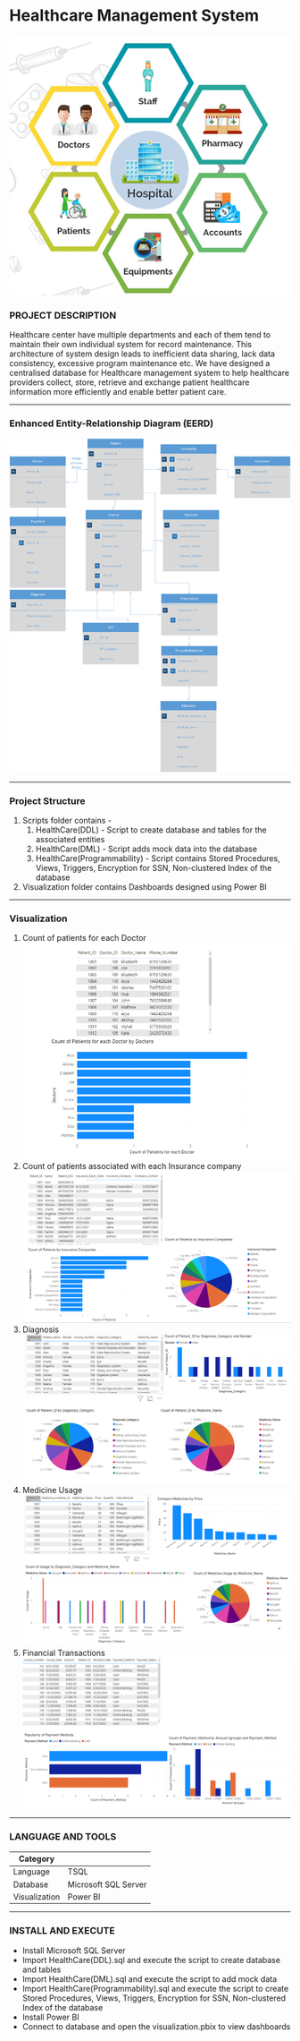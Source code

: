 # Healthcare Management System
<img alt="project" src="https://github.com/aelinadas/Healthcare_Management_System/blob/main/images/project-theme.png" />

### PROJECT DESCRIPTION

Healthcare center have multiple departments and each of them tend to maintain their own individual system for record maintenance. This architecture of system design leads to inefficient data sharing, lack data consistency, excessive program maintenance etc.
We have designed a centralised database for Healthcare management system to help healthcare providers collect, store, retrieve and exchange patient healthcare information more efficiently and enable better patient care.

---

### Enhanced Entity-Relationship Diagram (EERD)

<img alt="EER" src="https://github.com/aelinadas/Healthcare_Management_System/blob/main/images/EER.png" />

---

### Project Structure

1. Scripts folder contains -
	1. HealthCare(DDL) - Script to create database and tables for the associated entities
	2. HealthCare(DML) - Script adds mock data into the database
	3. HealthCare(Programmability) - Script contains Stored Procedures, Views, Triggers, Encryption for SSN, Non-clustered Index of the database
2. Visualization folder contains Dashboards designed using Power BI

---

### Visualization

1. Count of patients for each Doctor
	<img alt="viz1" src="https://github.com/aelinadas/Healthcare_Management_System/blob/main/images/viz1.png" />
2. Count of patients associated with each Insurance company
	<img alt="viz2" src="https://github.com/aelinadas/Healthcare_Management_System/blob/main/images/viz2.png" />
3. Diagnosis
	<img alt="viz3" src="https://github.com/aelinadas/Healthcare_Management_System/blob/main/images/viz3.png" />
4. Medicine Usage
	<img alt="viz4" src="https://github.com/aelinadas/Healthcare_Management_System/blob/main/images/viz4.png" />
5. Financial Transactions
	<img alt="viz5" src="https://github.com/aelinadas/Healthcare_Management_System/blob/main/images/viz5.png" />
	
---

### LANGUAGE AND TOOLS

|Category | |
| --- | --- |
| Language | TSQL|
| Database | Microsoft SQL Server|
| Visualization | Power BI |

---

### INSTALL AND EXECUTE

- Install Microsoft SQL Server
- Import HealthCare(DDL).sql and execute the script to create database and tables
- Import HealthCare(DML).sql and execute the script to add mock data
- Import HealthCare(Programmability).sql and execute the script to create Stored Procedures, Views, Triggers, Encryption for SSN, Non-clustered Index of the database
- Install Power BI
- Connect to database and open the visualization.pbix to view dashboards
